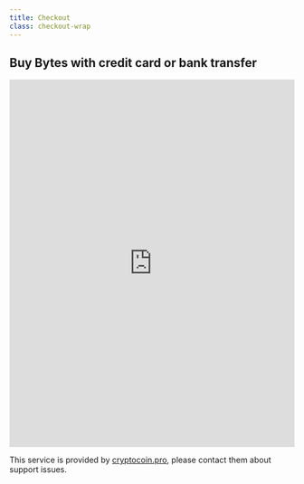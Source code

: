 ```yaml
---
title: Checkout
class: checkout-wrap
---
```

<h2 class="section-heading text-center">Buy Bytes with credit card or bank transfer</h3>
<div class="centered iframe-fixed">
    <iframe src="https://checkout.cryptocoin.pro/order/obyte?iframe=true&amp;parent=true" style="max-width: 600px;" width="100%" height="650" frameborder="0"></iframe>
</div>
<p class="text-center">This service is provided by <a href="https://www.cryptocoin.pro/contact/" target="_blank">cryptocoin.pro</a>, please contact them about support issues.</p>
